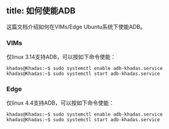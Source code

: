title: 如何使能ADB
---
这篇文档介绍如何在VIMs/Edge Ubuntu系统下使能ADB。

### VIMs
仅linux 3.14支持ADB，可以按如下命令使能：
```
khadas@Khadas:~$ sudo systemctl enable adb-khadas.service
khadas@Khadas:~$ sudo systemctl start adb-khadas.service
```

### Edge
仅linux 4.4支持ADB，可以按如下命令使能：
```
khadas@Khadas:~$ sudo systemctl enable adb-khadas.service
khadas@Khadas:~$ sudo systemctl start adb-khadas.service
```
